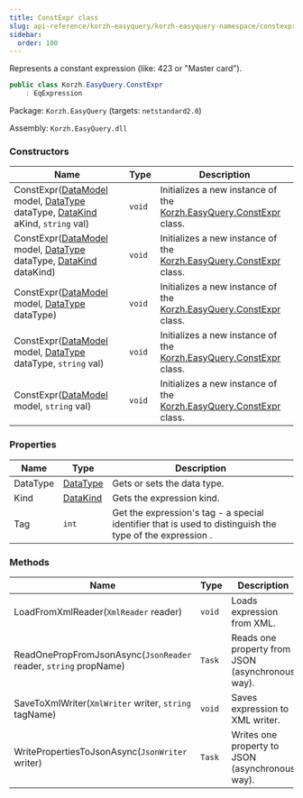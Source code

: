 ```yaml
---
title: ConstExpr class
slug: api-reference/korzh-easyquery/korzh-easyquery-namespace/constexpr-class
sidebar:
  order: 100
---
```


Represents a constant expression (like: 423 or "Master card").
```csharp
public class Korzh.EasyQuery.ConstExpr
    : EqExpression

```
Package: `Korzh.EasyQuery` (targets: `netstandard2.0`)

Assembly: `Korzh.EasyQuery.dll`

### Constructors

| Name | Type | Description | 
| --- | --- | --- | 
| ConstExpr([DataModel](///////////////easyquery/docs/api-reference/korzh-easyquery/korzh-easyquery-namespace/datamodel-class) model, [DataType](///////////////easyquery/docs/api-reference/easydata-core/easydata-namespace/datatype-enum) dataType, [DataKind](///////////////easyquery/docs/api-reference/korzh-easyquery/korzh-easyquery-namespace/datakind-enum) aKind, `string` val) | `void` | Initializes a new instance of the [Korzh.EasyQuery.ConstExpr](///////////////easyquery/docs/api-reference/korzh-easyquery/korzh-easyquery-namespace/constexpr-class) class. | 
| ConstExpr([DataModel](///////////////easyquery/docs/api-reference/korzh-easyquery/korzh-easyquery-namespace/datamodel-class) model, [DataType](///////////////easyquery/docs/api-reference/easydata-core/easydata-namespace/datatype-enum) dataType, [DataKind](///////////////easyquery/docs/api-reference/korzh-easyquery/korzh-easyquery-namespace/datakind-enum) dataKind) | `void` | Initializes a new instance of the [Korzh.EasyQuery.ConstExpr](///////////////easyquery/docs/api-reference/korzh-easyquery/korzh-easyquery-namespace/constexpr-class) class. | 
| ConstExpr([DataModel](///////////////easyquery/docs/api-reference/korzh-easyquery/korzh-easyquery-namespace/datamodel-class) model, [DataType](///////////////easyquery/docs/api-reference/easydata-core/easydata-namespace/datatype-enum) dataType) | `void` | Initializes a new instance of the [Korzh.EasyQuery.ConstExpr](///////////////easyquery/docs/api-reference/korzh-easyquery/korzh-easyquery-namespace/constexpr-class) class. | 
| ConstExpr([DataModel](///////////////easyquery/docs/api-reference/korzh-easyquery/korzh-easyquery-namespace/datamodel-class) model, [DataType](///////////////easyquery/docs/api-reference/easydata-core/easydata-namespace/datatype-enum) dataType, `string` val) | `void` | Initializes a new instance of the [Korzh.EasyQuery.ConstExpr](///////////////easyquery/docs/api-reference/korzh-easyquery/korzh-easyquery-namespace/constexpr-class) class. | 
| ConstExpr([DataModel](///////////////easyquery/docs/api-reference/korzh-easyquery/korzh-easyquery-namespace/datamodel-class) model, `string` val) | `void` | Initializes a new instance of the [Korzh.EasyQuery.ConstExpr](///////////////easyquery/docs/api-reference/korzh-easyquery/korzh-easyquery-namespace/constexpr-class) class. | 


### Properties

| Name | Type | Description | 
| --- | --- | --- | 
| DataType | [DataType](///////////////easyquery/docs/api-reference/easydata-core/easydata-namespace/datatype-enum) | Gets or sets the data type. | 
| Kind | [DataKind](///////////////easyquery/docs/api-reference/korzh-easyquery/korzh-easyquery-namespace/datakind-enum) | Gets the expression kind. | 
| Tag | `int` | Get the expression's tag - a special identifier that is used to distinguish the type of the expression . | 


### Methods

| Name | Type | Description | 
| --- | --- | --- | 
| LoadFromXmlReader(`XmlReader` reader) | `void` | Loads expression from XML. | 
| ReadOnePropFromJsonAsync(`JsonReader` reader, `string` propName) | `Task` | Reads one property from JSON (asynchronous way). | 
| SaveToXmlWriter(`XmlWriter` writer, `string` tagName) | `void` | Saves expression to XML writer. | 
| WritePropertiesToJsonAsync(`JsonWriter` writer) | `Task` | Writes one property to JSON (asynchronous way). |
